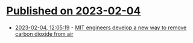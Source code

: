 # [Published on 2023-02-04](index.md)

* [2023-02-04, 12:05:19](https://news.ycombinator.com/item?id=34653838) - [MIT engineers develop a new way to remove carbon dioxide from air](https://news.mit.edu/2019/mit-engineers-develop-new-way-remove-carbon-dioxide-air-1025)
